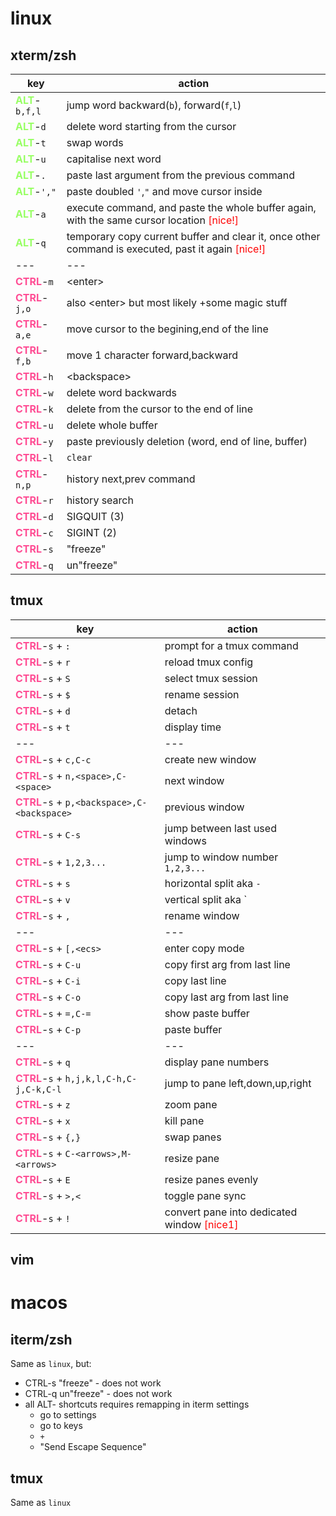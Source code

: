# linux
## xterm/zsh
key | action
-|-
<span style="color:#99ff66">**ALT**</span>-`b,f,l` | jump word backward(`b`), forward(`f`,`l`)
<span style="color:#99ff66">**ALT**</span>-`d` | delete word starting from the cursor
<span style="color:#99ff66">**ALT**</span>-`t` | swap words
<span style="color:#99ff66">**ALT**</span>-`u` | capitalise next word
<span style="color:#99ff66">**ALT**</span>-`.` | paste last argument from the previous command
<span style="color:#99ff66">**ALT**</span>-`',"` | paste doubled `'`,`"` and move cursor inside
<span style="color:#99ff66">**ALT**</span>-`a` | execute command, and paste the whole buffer again, with the same cursor location <span style="color:red">[nice!]</span>
<span style="color:#99ff66">**ALT**</span>-`q` | temporary copy current buffer and clear it, once other command is executed, past it again <span style="color:red">[nice!]</span>
---|---
<span style="color:#ff4d94">**CTRL**</span>-`m` | \<enter\>
<span style="color:#ff4d94">**CTRL**</span>-`j,o` | also \<enter\> but most likely +some magic stuff
<span style="color:#ff4d94">**CTRL**</span>-`a,e` | move cursor to the begining,end of the line
<span style="color:#ff4d94">**CTRL**</span>-`f,b` | move 1 character forward,backward
<span style="color:#ff4d94">**CTRL**</span>-`h` | \<backspace\>
<span style="color:#ff4d94">**CTRL**</span>-`w` | delete word backwards
<span style="color:#ff4d94">**CTRL**</span>-`k` | delete from the cursor to the end of line
<span style="color:#ff4d94">**CTRL**</span>-`u` | delete whole buffer
<span style="color:#ff4d94">**CTRL**</span>-`y` | paste previously deletion (word, end of line, buffer)
<span style="color:#ff4d94">**CTRL**</span>-`l` | `clear`
<span style="color:#ff4d94">**CTRL**</span>-`n,p` | history next,prev command
<span style="color:#ff4d94">**CTRL**</span>-`r` | history search
<span style="color:#ff4d94">**CTRL**</span>-`d` | SIGQUIT (3)
<span style="color:#ff4d94">**CTRL**</span>-`c` | SIGINT (2)
<span style="color:#ff4d94">**CTRL**</span>-`s` | "freeze"
<span style="color:#ff4d94">**CTRL**</span>-`q` | un"freeze"

## tmux
key | action
-|-
<span style="color:#ff4d94">**CTRL**</span>-`s` + `:` | prompt for a tmux command
<span style="color:#ff4d94">**CTRL**</span>-`s` + `r` | reload tmux config
<span style="color:#ff4d94">**CTRL**</span>-`s` + `S` | select tmux session
<span style="color:#ff4d94">**CTRL**</span>-`s` + `$` | rename session
<span style="color:#ff4d94">**CTRL**</span>-`s` + `d` | detach
<span style="color:#ff4d94">**CTRL**</span>-`s` + `t` | display time
---|---
<span style="color:#ff4d94">**CTRL**</span>-`s` + `c,C-c` | create new window
<span style="color:#ff4d94">**CTRL**</span>-`s` + `n,<space>,C-<space>` | next window
<span style="color:#ff4d94">**CTRL**</span>-`s` + `p,<backspace>,C-<backspace>` | previous window
<span style="color:#ff4d94">**CTRL**</span>-`s` + `C-s` | jump between last used windows
<span style="color:#ff4d94">**CTRL**</span>-`s` + `1,2,3...` | jump to window number `1,2,3...`
<span style="color:#ff4d94">**CTRL**</span>-`s` + `s` | horizontal split aka `-`
<span style="color:#ff4d94">**CTRL**</span>-`s` + `v` | vertical split aka `|`
<span style="color:#ff4d94">**CTRL**</span>-`s` + `,` | rename window
---|---
<span style="color:#ff4d94">**CTRL**</span>-`s` + `[,<ecs>` | enter copy mode
<span style="color:#ff4d94">**CTRL**</span>-`s` + `C-u` | copy first arg from last line
<span style="color:#ff4d94">**CTRL**</span>-`s` + `C-i` | copy last line
<span style="color:#ff4d94">**CTRL**</span>-`s` + `C-o` | copy last arg from last line
<span style="color:#ff4d94">**CTRL**</span>-`s` + `=,C-=` | show paste buffer
<span style="color:#ff4d94">**CTRL**</span>-`s` + `C-p` | paste buffer
---|---
<span style="color:#ff4d94">**CTRL**</span>-`s` + `q` | display pane numbers
<span style="color:#ff4d94">**CTRL**</span>-`s` + `h,j,k,l,C-h,C-j,C-k,C-l`  | jump to pane left,down,up,right
<span style="color:#ff4d94">**CTRL**</span>-`s` + `z` | zoom pane
<span style="color:#ff4d94">**CTRL**</span>-`s` + `x` | kill pane
<span style="color:#ff4d94">**CTRL**</span>-`s` + `{,}` | swap panes
<span style="color:#ff4d94">**CTRL**</span>-`s` + `C-<arrows>,M-<arrows>` | resize pane
<span style="color:#ff4d94">**CTRL**</span>-`s` + `E` | resize panes evenly
<span style="color:#ff4d94">**CTRL**</span>-`s` + `>,<` | toggle pane sync
<span style="color:#ff4d94">**CTRL**</span>-`s` + `!` | convert pane into dedicated window <span style="color:red">[nice1]</span>

## vim

# macos
## iterm/zsh
Same as `linux`, but:
- CTRL-s "freeze" - does not work
- CTRL-q un"freeze" - does not work
- all ALT- shortcuts requires remapping in iterm settings
    - go to settings
    - go to keys
    - `+`
    - "Send Escape Sequence"
## tmux
Same as `linux`
